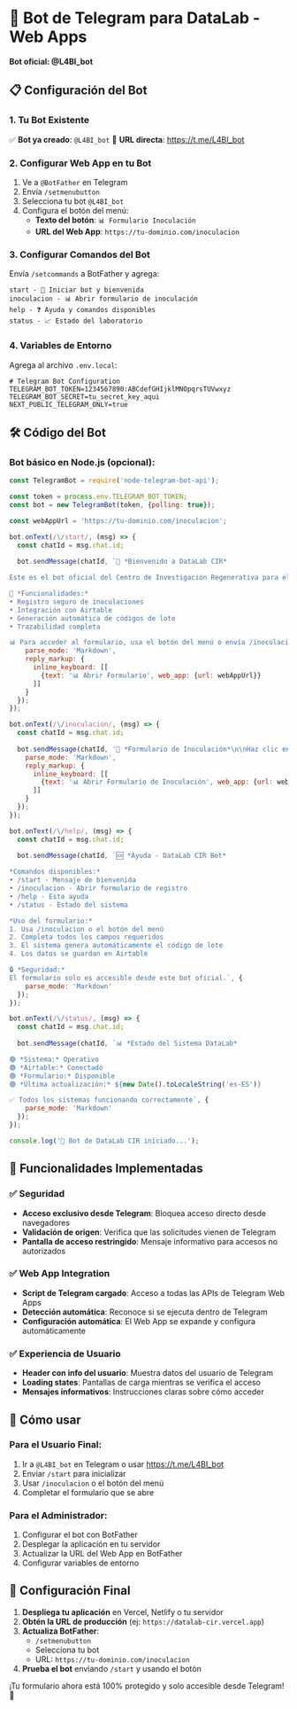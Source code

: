 # 🤖 Bot de Telegram para DataLab - Web Apps
**Bot oficial: @L4BI_bot**

## 📋 Configuración del Bot

### 1. Tu Bot Existente
✅ **Bot ya creado**: `@L4BI_bot`
🔗 **URL directa**: https://t.me/L4BI_bot

### 2. Configurar Web App en tu Bot
1. Ve a `@BotFather` en Telegram
2. Envía `/setmenubutton`
3. Selecciona tu bot `@L4BI_bot`
4. Configura el botón del menú:
   - **Texto del botón**: `📊 Formulario Inoculación`
   - **URL del Web App**: `https://tu-dominio.com/inoculacion`

### 3. Configurar Comandos del Bot
Envía `/setcommands` a BotFather y agrega:

```
start - 🚀 Iniciar bot y bienvenida
inoculacion - 📊 Abrir formulario de inoculación
help - ❓ Ayuda y comandos disponibles
status - 📈 Estado del laboratorio
```

### 4. Variables de Entorno
Agrega al archivo `.env.local`:

```env
# Telegram Bot Configuration
TELEGRAM_BOT_TOKEN=1234567890:ABCdefGHIjklMNOpqrsTUVwxyz
TELEGRAM_BOT_SECRET=tu_secret_key_aqui
NEXT_PUBLIC_TELEGRAM_ONLY=true
```

## 🛠️ Código del Bot

### Bot básico en Node.js (opcional):

```javascript
const TelegramBot = require('node-telegram-bot-api');

const token = process.env.TELEGRAM_BOT_TOKEN;
const bot = new TelegramBot(token, {polling: true});

const webAppUrl = 'https://tu-dominio.com/inoculacion';

bot.onText(/\/start/, (msg) => {
  const chatId = msg.chat.id;
  
  bot.sendMessage(chatId, `🧪 *Bienvenido a DataLab CIR*

Este es el bot oficial del Centro de Investigación Regenerativa para el registro de inoculaciones de hongos.

🔬 *Funcionalidades:*
• Registro seguro de inoculaciones
• Integración con Airtable
• Generación automática de códigos de lote
• Trazabilidad completa

📊 Para acceder al formulario, usa el botón del menú o envía /inoculacion`, {
    parse_mode: 'Markdown',
    reply_markup: {
      inline_keyboard: [[
        {text: '📊 Abrir Formulario', web_app: {url: webAppUrl}}
      ]]
    }
  });
});

bot.onText(/\/inoculacion/, (msg) => {
  const chatId = msg.chat.id;
  
  bot.sendMessage(chatId, '🔬 *Formulario de Inoculación*\n\nHaz clic en el botón para abrir el formulario:', {
    parse_mode: 'Markdown',
    reply_markup: {
      inline_keyboard: [[
        {text: '📊 Abrir Formulario de Inoculación', web_app: {url: webAppUrl}}
      ]]
    }
  });
});

bot.onText(/\/help/, (msg) => {
  const chatId = msg.chat.id;
  
  bot.sendMessage(chatId, `🆘 *Ayuda - DataLab CIR Bot*

*Comandos disponibles:*
• /start - Mensaje de bienvenida
• /inoculacion - Abrir formulario de registro
• /help - Esta ayuda
• /status - Estado del sistema

*Uso del formulario:*
1. Usa /inoculacion o el botón del menú
2. Completa todos los campos requeridos
3. El sistema genera automáticamente el código de lote
4. Los datos se guardan en Airtable

🔒 *Seguridad:*
El formulario solo es accesible desde este bot oficial.`, {
    parse_mode: 'Markdown'
  });
});

bot.onText(/\/status/, (msg) => {
  const chatId = msg.chat.id;
  
  bot.sendMessage(chatId, `📊 *Estado del Sistema DataLab*

🟢 *Sistema:* Operativo
🟢 *Airtable:* Conectado
🟢 *Formulario:* Disponible
🟢 *Última actualización:* ${new Date().toLocaleString('es-ES')}

✅ Todos los sistemas funcionando correctamente`, {
    parse_mode: 'Markdown'
  });
});

console.log('🤖 Bot de DataLab CIR iniciado...');
```

## 🚀 Funcionalidades Implementadas

### ✅ Seguridad
- **Acceso exclusivo desde Telegram**: Bloquea acceso directo desde navegadores
- **Validación de origen**: Verifica que las solicitudes vienen de Telegram
- **Pantalla de acceso restringido**: Mensaje informativo para accesos no autorizados

### ✅ Web App Integration
- **Script de Telegram cargado**: Acceso a todas las APIs de Telegram Web Apps
- **Detección automática**: Reconoce si se ejecuta dentro de Telegram
- **Configuración automática**: El Web App se expande y configura automáticamente

### ✅ Experiencia de Usuario
- **Header con info del usuario**: Muestra datos del usuario de Telegram
- **Loading states**: Pantallas de carga mientras se verifica el acceso
- **Mensajes informativos**: Instrucciones claras sobre cómo acceder

## 📱 Cómo usar

### Para el Usuario Final:
1. Ir a `@L4BI_bot` en Telegram o usar https://t.me/L4BI_bot
2. Enviar `/start` para inicializar
3. Usar `/inoculacion` o el botón del menú
4. Completar el formulario que se abre

### Para el Administrador:
1. Configurar el bot con BotFather
2. Desplegar la aplicación en tu servidor
3. Actualizar la URL del Web App en BotFather
4. Configurar variables de entorno

## 🔧 Configuración Final

1. **Despliega tu aplicación** en Vercel, Netlify o tu servidor
2. **Obtén la URL de producción** (ej: `https://datalab-cir.vercel.app`)
3. **Actualiza BotFather**:
   - `/setmenubutton`
   - Selecciona tu bot
   - URL: `https://tu-dominio.com/inoculacion`
4. **Prueba el bot** enviando `/start` y usando el botón

¡Tu formulario ahora está 100% protegido y solo accesible desde Telegram! 🎉
